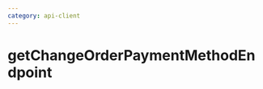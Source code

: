 ```yaml
---
category: api-client
---
```


# getChangeOrderPaymentMethodEndpoint

<!-- PLACEHOLDER_DESCRIPTION -->


